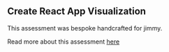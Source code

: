 ## Create React App Visualization

This assessment was bespoke handcrafted for jimmy.

Read more about this assessment [here](https://react.eogresources.com)
